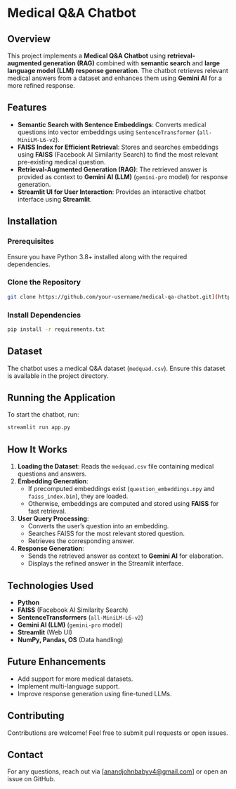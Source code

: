 # Medical Q&A Chatbot

## Overview
This project implements a **Medical Q&A Chatbot** using **retrieval-augmented generation (RAG)** combined with **semantic search** and **large language model (LLM) response generation**. The chatbot retrieves relevant medical answers from a dataset and enhances them using **Gemini AI** for a more refined response.

## Features
- **Semantic Search with Sentence Embeddings**: Converts medical questions into vector embeddings using `SentenceTransformer` (`all-MiniLM-L6-v2`).
- **FAISS Index for Efficient Retrieval**: Stores and searches embeddings using **FAISS** (Facebook AI Similarity Search) to find the most relevant pre-existing medical question.
- **Retrieval-Augmented Generation (RAG)**: The retrieved answer is provided as context to **Gemini AI (LLM)** (`gemini-pro` model) for response generation.
- **Streamlit UI for User Interaction**: Provides an interactive chatbot interface using **Streamlit**.

## Installation
### Prerequisites
Ensure you have Python 3.8+ installed along with the required dependencies.

### Clone the Repository
```bash
git clone https://github.com/your-username/medical-qa-chatbot.git](https://github.com/anandjohnbaby/Medical-Chatbot-Using-Retrieval-Augmented-Generation-RAG.git
```

### Install Dependencies
```bash
pip install -r requirements.txt
```

## Dataset
The chatbot uses a medical Q&A dataset (`medquad.csv`). Ensure this dataset is available in the project directory.

## Running the Application
To start the chatbot, run:
```bash
streamlit run app.py
```

## How It Works
1. **Loading the Dataset**: Reads the `medquad.csv` file containing medical questions and answers.
2. **Embedding Generation**:
   - If precomputed embeddings exist (`question_embeddings.npy` and `faiss_index.bin`), they are loaded.
   - Otherwise, embeddings are computed and stored using **FAISS** for fast retrieval.
3. **User Query Processing**:
   - Converts the user’s question into an embedding.
   - Searches FAISS for the most relevant stored question.
   - Retrieves the corresponding answer.
4. **Response Generation**:
   - Sends the retrieved answer as context to **Gemini AI** for elaboration.
   - Displays the refined answer in the Streamlit interface.

## Technologies Used
- **Python**
- **FAISS** (Facebook AI Similarity Search)
- **SentenceTransformers** (`all-MiniLM-L6-v2`)
- **Gemini AI (LLM)** (`gemini-pro` model)
- **Streamlit** (Web UI)
- **NumPy, Pandas, OS** (Data handling)

## Future Enhancements
- Add support for more medical datasets.
- Implement multi-language support.
- Improve response generation using fine-tuned LLMs.

## Contributing
Contributions are welcome! Feel free to submit pull requests or open issues.

## Contact
For any questions, reach out via [anandjohnbabyv4@gmail.com] or open an issue on GitHub.
